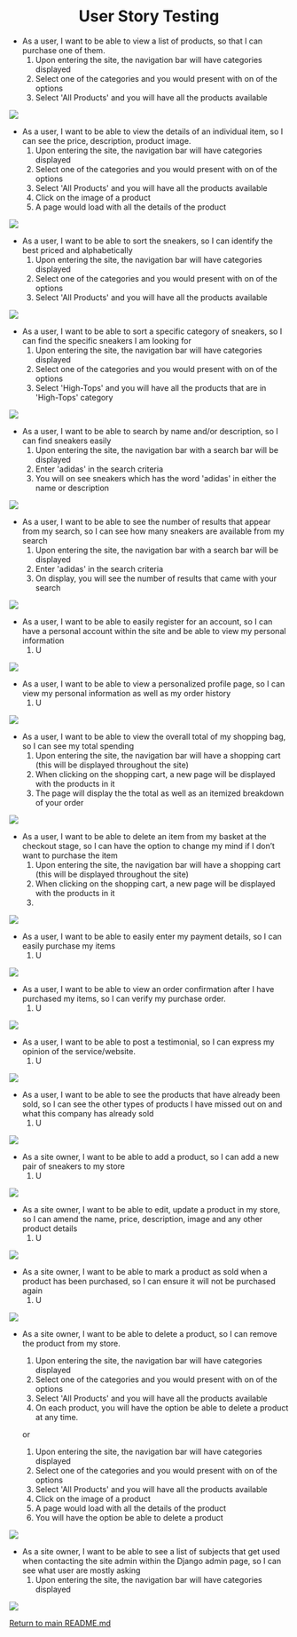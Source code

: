 <h1 align="center">User Story Testing</h1>

- As a user, I want to be able to view a list of products, so that I can purchase one of them. 
    1. Upon entering the site, the navigation bar will have categories displayed
    1. Select one of the categories and you would present with on of the options
    1. Select 'All Products' and you will have all the products available

<img src="../images/user_story_screenshot/user-story1.png">

- As a user, I want to be able to view the details of an individual item, so I can see the price, description, product image.
    1. Upon entering the site, the navigation bar will have categories displayed
    1. Select one of the categories and you would present with on of the options
    1. Select 'All Products' and you will have all the products available
    1. Click on the image of a product
    1. A page would load with all the details of the product

<img src="../images/user_story_screenshot/user-story2.png">

- As a user, I want to be able to sort the sneakers, so I can identify the best priced and alphabetically 
    1. Upon entering the site, the navigation bar will have categories displayed
    1. Select one of the categories and you would present with on of the options
    1. Select 'All Products' and you will have all the products available

<img src="../images/user_story_screenshot/user-story3.png">

- As a user, I want to be able to sort a specific category of sneakers, so I can find the specific sneakers I am looking for
    1. Upon entering the site, the navigation bar will have categories displayed
    1. Select one of the categories and you would present with on of the options
    1. Select 'High-Tops' and you will have all the products that are in 'High-Tops' category

<img src="../images/user_story_screenshot/user-story4.png">

- As a user, I want to be able to search by name and/or description, so I can find sneakers easily
    1. Upon entering the site, the navigation bar with a search bar will be displayed
    1. Enter 'adidas' in the search criteria
    1. You will on see sneakers which has the word 'adidas' in either the name or description

<img src="../images/user_story_screenshot/user-story5.png">

- As a user, I want to be able to see the number of results that appear from my search, so I can see how many sneakers are available from my search
    1. Upon entering the site, the navigation bar with a search bar will be displayed
    1. Enter 'adidas' in the search criteria
    1. On display, you will see the number of results that came with your search

<img src="../images/user_story_screenshot/user-story6.png">

- As a user, I want to be able to easily register for an account, so I can have a personal account within the site and be able to view my personal information
    1. U

<img src="../images/user_story_screenshot/user-story7.png">

- As a user, I want to be able to view a personalized profile page, so I can view my personal information as well as my order history
    1. U

<img src="../images/user_story_screenshot/user-story8.png">

- As a user, I want to be able to view the overall total of my shopping bag, so I can see my total spending
    1. Upon entering the site, the navigation bar will have a shopping cart (this will be displayed throughout the site)
    1. When clicking on the shopping cart, a new page will be displayed with the products in it
    1. The page will display the the total as well as an itemized breakdown of your order


<img src="../images/user_story_screenshot/user-story9.png">

- As a user, I want to be able to delete an item from my basket at the checkout stage, so I can have the option to change my mind if I don’t want to purchase the item
    1. Upon entering the site, the navigation bar will have a shopping cart (this will be displayed throughout the site)
    1. When clicking on the shopping cart, a new page will be displayed with the products in it
    1. 

<img src="../images/user_story_screenshot/user-story10.png">

- As a user, I want to be able to easily enter my payment details, so I can easily purchase my items
    1. U

<img src="../images/user_story_screenshot/user-story11.png">

- As a user, I want to be able to view an order confirmation after I have purchased my items, so I can verify my purchase order.
    1. U

<img src="../images/user_story_screenshot/user-story11.png">

- As a user, I want to be able to post a testimonial, so I can express my opinion of the service/website.
    1. U

<img src="../images/user_story_screenshot/user-story11.png">

- As a user, I want to be able to see the products that have already been sold, so I can see the other types of products I have missed out on and what this company has already sold
    1. U

<img src="../images/user_story_screenshot/user-story11.png">

- As a site owner, I want to be able to add a product, so I can add a new pair of sneakers to my store
    1. U

<img src="../images/user_story_screenshot/user-story11.png">

- As a site owner, I want to be able to edit, update a product in my store, so I can amend the name, price, description, image and any other product details
    1. U

<img src="../images/user_story_screenshot/user-story11.png">

- As a site owner, I want to be able to mark a product as sold when a product has been purchased, so I can ensure it will not be purchased again
    1. U

<img src="../images/user_story_screenshot/user-story11.png">

- As a site owner, I want to be able to delete a product, so I can remove the product from my store.
    1. Upon entering the site, the navigation bar will have categories displayed
    1. Select one of the categories and you would present with on of the options
    1. Select 'All Products' and you will have all the products available
    1. On each product, you will have the option be able to delete a product at any time.

    or

    1. Upon entering the site, the navigation bar will have categories displayed
    1. Select one of the categories and you would present with on of the options
    1. Select 'All Products' and you will have all the products available
    1. Click on the image of a product
    1. A page would load with all the details of the product
    1. You will have the option be able to delete a product

<img src="../images/user_story_screenshot/user-story11.png">

- As a site owner, I want to be able to see a list of subjects that get used when contacting the site admin within the Django admin page, so I can see what user are mostly asking 
    1. Upon entering the site, the navigation bar will have categories displayed


<img src="../images/user_story_screenshot/user-story11.png">

[Return to main README.md](https://github.com/adnanmuhtadi/milestone-project-4)